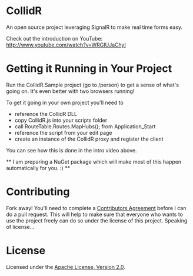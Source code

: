 CollidR
=======

An open source project leveraging SignalR to make real time forms easy.

Check out the introduction on YouTube:  
    http://www.youtube.com/watch?v=WRGIUJaChyI

Getting it Running in Your Project
=======
Run the CollidR.Sample project (go to /person) to get a sense of what's going on. It's even better with two browsers running!

To get it going in your own project you'll need to
 * reference the CollidR DLL
 * copy CollidR.js into your scripts folder
 * call RouteTable.Routes.MapHubs(); from Application_Start
 * reference the script from your edit page
 * create an instance of the CollidR proxy and register the client

You can see how this is done in the intro video above.

** I am preparing a NuGet package which will make most of this happen automatically for you. :) **

Contributing
=======
Fork away! You'll need to complete a [Contributors Agreement](http://sdrv.ms/195dLUH) before I can do a pull request. This will help to make sure that everyone who wants to use the project freely can do so under the license of this project.  Speaking of license...

License
=======
Licensed under the [Apache License, Version 2.0](https://github.com/MisterJames/CollidR/blob/master/LICENSE).

